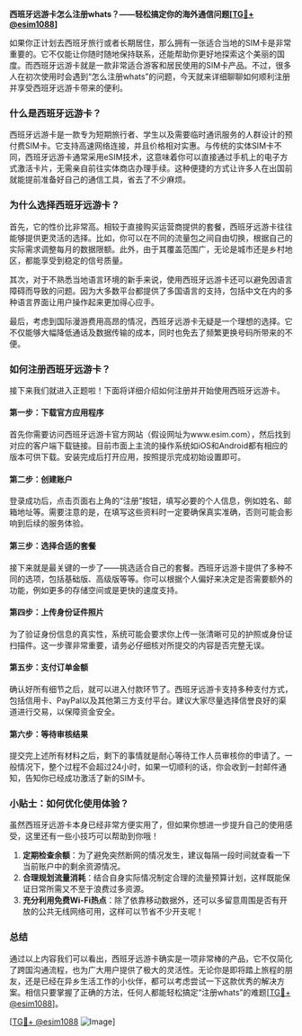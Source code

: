 **西班牙远游卡怎么注册whats？——轻松搞定你的海外通信问题[[TG💪+ @esim1088](https://t.me/s/esim1088)]**

如果你正计划去西班牙旅行或者长期居住，那么拥有一张适合当地的SIM卡是非常重要的。它不仅能让你随时随地保持联系，还能帮助你更好地探索这个美丽的国度。而西班牙远游卡就是一款非常适合游客和居民使用的SIM卡产品。不过，很多人在初次使用时会遇到“怎么注册whats”的问题，今天就来详细聊聊如何顺利注册并享受西班牙远游卡带来的便利。

### 什么是西班牙远游卡？

西班牙远游卡是一款专为短期旅行者、学生以及需要临时通讯服务的人群设计的预付费SIM卡。它支持高速网络连接，并且价格相对实惠。与传统的实体SIM卡不同，西班牙远游卡通常采用eSIM技术，这意味着你可以直接通过手机上的电子方式激活卡片，无需亲自前往实体商店办理手续。这种便捷的方式让许多人在出国前就能提前准备好自己的通信工具，省去了不少麻烦。

### 为什么选择西班牙远游卡？

首先，它的性价比非常高。相较于直接购买运营商提供的套餐，西班牙远游卡往往能够提供更灵活的选择。比如，你可以在不同的流量包之间自由切换，根据自己的实际需求调整每月的数据限额。此外，由于其覆盖范围广，无论是城市还是乡村地区，都能享受到稳定的信号质量。

其次，对于不熟悉当地语言环境的新手来说，使用西班牙远游卡还可以避免因语言障碍而导致的问题。因为大多数平台都提供了多国语言的支持，包括中文在内的多种语言界面让用户操作起来更加得心应手。

最后，考虑到国际漫游费用高昂的情况，西班牙远游卡无疑是一个理想的选择。它不仅能够大幅降低通话及数据传输的成本，同时也免去了频繁更换号码所带来的不便。

### 如何注册西班牙远游卡？

接下来我们就进入正题啦！下面将详细介绍如何注册并开始使用西班牙远游卡。

#### 第一步：下载官方应用程序

首先你需要访问西班牙远游卡官方网站（假设网址为www.esim.com），然后找到对应的客户端下载链接。目前市面上主流的操作系统如iOS和Android都有相应的版本可供下载。安装完成后打开应用，按照提示完成初始设置即可。

#### 第二步：创建账户

登录成功后，点击页面右上角的“注册”按钮，填写必要的个人信息，例如姓名、邮箱地址等。需要注意的是，在填写这些资料时一定要确保真实准确，否则可能会影响到后续的服务体验。

#### 第三步：选择合适的套餐

接下来就是最关键的一步了——挑选适合自己的套餐。西班牙远游卡提供了多种不同的选项，包括基础版、高级版等等。你可以根据个人偏好来决定是否需要额外的功能，例如更多的存储空间或是更快的速度支持。

#### 第四步：上传身份证件照片

为了验证身份信息的真实性，系统可能会要求你上传一张清晰可见的护照或身份证扫描件。这一步骤非常重要，请务必仔细核对所提交的内容是否完整无误。

#### 第五步：支付订单金额

确认好所有细节之后，就可以进入付款环节了。西班牙远游卡支持多种支付方式，包括信用卡、PayPal以及其他第三方支付平台。建议大家尽量选择信誉良好的渠道进行交易，以保障资金安全。

#### 第六步：等待审核结果

提交完上述所有材料之后，剩下的事情就是耐心等待工作人员审核你的申请了。一般情况下，整个过程不会超过24小时，如果一切顺利的话，你会收到一封邮件通知，告知你已经成功激活了新的SIM卡。

### 小贴士：如何优化使用体验？

虽然西班牙远游卡本身已经非常方便实用了，但如果你想进一步提升自己的使用感受，这里还有一些小技巧可以帮助到你哦！

1. **定期检查余额**：为了避免突然断网的情况发生，建议每隔一段时间就查看一下当前账户中的剩余资源情况。
2. **合理规划流量消耗**：结合自身实际情况制定合理的流量预算计划，这样既能保证日常所需又不至于浪费过多资源。
3. **充分利用免费Wi-Fi热点**：除了依靠移动数据外，还可以多留意周围是否有开放的公共无线网络可用，这样可以节省不少开支呢！

### 总结

通过以上内容我们可以看出，西班牙远游卡确实是一项非常棒的产品，它不仅简化了跨国沟通流程，也为广大用户提供了极大的灵活性。无论你是即将踏上旅程的朋友，还是已经在异乡生活工作的小伙伴，都可以考虑尝试一下这款优秀的解决方案。相信只要掌握了正确的方法，任何人都能轻松搞定“注册whats”的难题[[TG💪+ @esim1088](https://t.me/s/esim1088)]。

[[TG💪+ @esim1088](https://t.me/s/esim1088) ![Image](https://i.postimg.cc/4NQfJmqS/Snipaste-2025-05-13-00-14-12.png)]